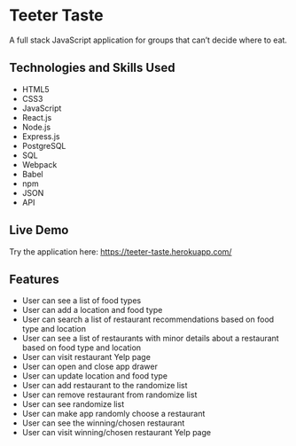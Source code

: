 # Teeter Taste

A full stack JavaScript application for groups that can’t decide where to eat.

## Technologies and Skills Used

* HTML5
* CSS3
* JavaScript
* React.js
* Node.js
* Express.js
* PostgreSQL
* SQL
* Webpack
* Babel
* npm
* JSON
* API

## Live Demo

Try the application here: https://teeter-taste.herokuapp.com/

## Features

* User can see a list of food types
* User can add a location and food type
* User can search a list of restaurant recommendations based on food type and location
* User can see a list of restaurants with minor details about a restaurant based on food type and location
* User can visit restaurant Yelp page
* User can open and close app drawer
* User can update location and food type
* User can add restaurant to the randomize list
* User can remove restaurant from randomize list
* User can see randomize list
* User can make app randomly choose a restaurant
* User can see the winning/chosen restaurant
* User can visit winning/chosen restaurant Yelp page


<!---
## Preview



--->
